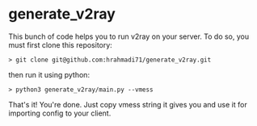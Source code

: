 # generate_v2ray
This bunch of code helps you to run v2ray on your server. To do so, you must first clone this repository:
```
> git clone git@github.com:hrahmadi71/generate_v2ray.git
```
then run it using python:
```
> python3 generate_v2ray/main.py --vmess 
```
That's it! You're done. Just copy vmess string it gives you and use it for importing config to your client.

